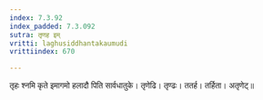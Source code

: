 ```yaml
---
index: 7.3.92
index_padded: 7.3.092
sutra: तृणह इम्
vritti: laghusiddhantakaumudi
vrittiindex: 670

---
```

तृहः श्नमि कृते इमागमो हलादौ पिति सार्वधातुके। तृणेढि। तृण्ढः। ततर्ह। तर्हिता। अतृणेट्॥